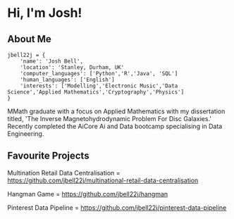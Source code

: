 # Hi, I'm Josh!
## About Me

```python3 
jbell22j = {
    'name': 'Josh Bell',
    'location': 'Stanley, Durham, UK'
    'computer_languages': ['Python','R','Java', 'SQL']
    'human_languages': ['English']
    'interests': ['Modelling','Electronic Music','Data Science','Applied Mathematics','Cryptography','Physics']
} 
```
MMath graduate with a focus on Applied Mathematics with my dissertation titled, 'The Inverse Magnetohydrodynamic
Problem For Disc Galaxies.' Recently completed the AiCore Ai and Data bootcamp specialising in Data Engineering.

## Favourite Projects

Multination Retail Data Centralisation = <https://github.com/jbell22j/multinational-retail-data-centralisation>

Hangman Game = <https://github.com/jbell22j/hangman>

Pinterest Data Pipeline = <https://github.com/jbell22j/pinterest-data-pipeline>

